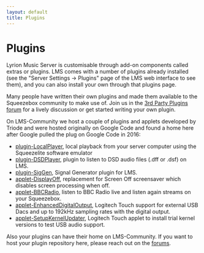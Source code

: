 ```yaml
---
layout: default
title: Plugins
---
```


# Plugins

Lyrion Music Server is customisable through add-on components called extras or plugins. LMS comes with a number of plugins already installed (see the "Server Settings -> Plugins" page of the LMS web interface to see them), and you can also install your own through that plugins page.

Many people have written their own plugins and made them available to the Squeezebox community to make use of. Join us in the [3rd Party Plugins forum](https://forums.lyrion.org/forum/user-forums/3rd-party-software) for a lively discussion or get started writing your own plugin.

On LMS-Community we host a couple of plugins and applets developed by Triode and were hosted originally on Google Code and found a home here after Google pulled the plug on Google Code in 2016:

- [plugin-LocalPlayer](https://github.com/LMS-Community/plugin-LocalPlayer), local playback from your server computer using the Squeezelite software emulator
- [plugin-DSDPlayer](https://github.com/LMS-Community/plugin-DSDPlayer), plugin to listen to DSD audio files (.dff or .dsf) on LMS.
- [plugin-SigGen](https://github.com/LMS-Community/plugin-SigGen), Signal Generator plugin for LMS.
- [applet-DisplayOff](https://github.com/LMS-Community/applet-DisplayOff), replacement for Screen Off screensaver which disables screen processing when off.
- [applet-BBCRadio](https://github.com/LMS-Community/applet-BBCRadio), listen to BBC Radio live and listen again streams on your Squeezebox.
- [applet-EnhancedDigitalOutput](https://github.com/LMS-Community/applet-EnhancedDigitalOutput), Logitech Touch support for external USB Dacs and up to 192kHz sampling rates with the digital output.
- [applet-SetupKernelUpdater](https://github.com/LMS-Community/applet-SetupKernelUpdater), Logitech Touch applet to install trial kernel versions to test USB audio support.

Also your plugins can have their home on LMS-Community. If you want to host your plugin repository here, please reach out on the [forums](https://forums.lyrion.org/forum/user-forums/3rd-party-software).
